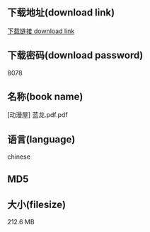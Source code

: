 ## 下载地址(download link)
[下载链接 download link](https://voluble-croquembouche-d321dc.netlify.app/?s=%5B%E5%8A%A8%E6%BC%AB%E5%B1%8B%5D+%E8%93%9D%E9%BE%99.pdf)

## 下载密码(download password)
8078

## 名称(book name)
[动漫屋] 蓝龙.pdf.pdf

## 语言(language)
chinese

## MD5


## 大小(filesize)
212.6 MB

